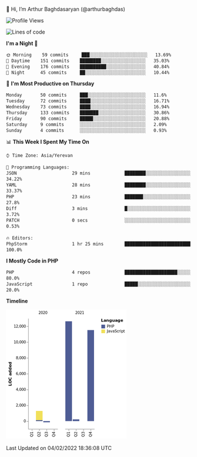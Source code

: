 👋 Hi, I’m Arthur Baghdasaryan (@arthurbaghdas)


<!--START_SECTION:waka-->
![Profile Views](http://img.shields.io/badge/Profile%20Views-0-blue)

![Lines of code](https://img.shields.io/badge/From%20Hello%20World%20I%27ve%20Written-26%20Thousand%20lines%20of%20code-blue)

**I'm a Night 🦉** 

```text
🌞 Morning    59 commits     ███░░░░░░░░░░░░░░░░░░░░░░   13.69% 
🌆 Daytime    151 commits    ████████░░░░░░░░░░░░░░░░░   35.03% 
🌃 Evening    176 commits    ██████████░░░░░░░░░░░░░░░   40.84% 
🌙 Night      45 commits     ██░░░░░░░░░░░░░░░░░░░░░░░   10.44%

```
📅 **I'm Most Productive on Thursday** 

```text
Monday       50 commits     ███░░░░░░░░░░░░░░░░░░░░░░   11.6% 
Tuesday      72 commits     ████░░░░░░░░░░░░░░░░░░░░░   16.71% 
Wednesday    73 commits     ████░░░░░░░░░░░░░░░░░░░░░   16.94% 
Thursday     133 commits    ███████░░░░░░░░░░░░░░░░░░   30.86% 
Friday       90 commits     █████░░░░░░░░░░░░░░░░░░░░   20.88% 
Saturday     9 commits      ░░░░░░░░░░░░░░░░░░░░░░░░░   2.09% 
Sunday       4 commits      ░░░░░░░░░░░░░░░░░░░░░░░░░   0.93%

```


📊 **This Week I Spent My Time On** 

```text
⌚︎ Time Zone: Asia/Yerevan

💬 Programming Languages: 
JSON                     29 mins             ████████░░░░░░░░░░░░░░░░░   34.22% 
YAML                     28 mins             ████████░░░░░░░░░░░░░░░░░   33.37% 
PHP                      23 mins             ███████░░░░░░░░░░░░░░░░░░   27.8% 
Diff                     3 mins              █░░░░░░░░░░░░░░░░░░░░░░░░   3.72% 
PATCH                    0 secs              ░░░░░░░░░░░░░░░░░░░░░░░░░   0.53%

🔥 Editors: 
PhpStorm                 1 hr 25 mins        █████████████████████████   100.0%

```

**I Mostly Code in PHP** 

```text
PHP                      4 repos             ████████████████████░░░░░   80.0% 
JavaScript               1 repo              █████░░░░░░░░░░░░░░░░░░░░   20.0%

```


**Timeline**

![Chart not found](https://raw.githubusercontent.com/arthurbaghdas/arthurbaghdas/main/charts/bar_graph.png) 


 Last Updated on 04/02/2022 18:36:08 UTC
<!--END_SECTION:waka-->
